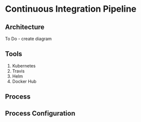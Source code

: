 # Continuous Integration Pipeline

## Architecture

To Do - create diagram

## Tools

1. Kubernetes
0. Travis
0. Helm
0. Docker Hub

## Process

## Process Configuration
